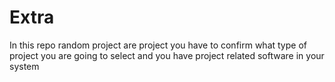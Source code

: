 # Extra
In this repo random project are project 
you have to confirm what type of project you are going to
select and you have project related software in your system
